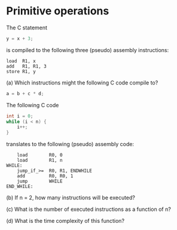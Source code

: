 # Primitive operations
The C statement
```C
y = x + 3;
```
is compiled to the following three (pseudo) assembly instructions:
```
load  R1, x
add   R1, R1, 3
store R1, y
```

(a) Which instructions might the following C code compile to?
```C
a = b + c * d;
```

The following C code
```C
int i = 0;
while (i < n) {
    i++;
}
```
translates to the following (pseudo) assembly code:
```
    load        R0, 0
    load        R1, n
WHILE:
    jump_if_>=  R0, R1, ENDWHILE
    add         R0, R0, 1
    jump        WHILE
END_WHILE:
```

(b) If n = 2, how many instructions will be executed?

(c) What is the number of executed instructions as a function of n?

(d) What is the time complexity of this function?

